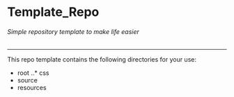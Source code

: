 # Template_Repo
###### *Simple repository template to make life easier*
---

This repo template contains the following directories for your use:

+ root
..* css
+ source
+ resources
